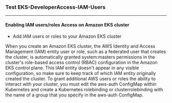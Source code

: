 

###  Test EKS-DeveloperAccess-IAM-Users
---
#### Enabling IAM users/roles Access on Amazon EKS cluster


* Add IAM users or roles to your Amazon EKS cluster

When you create an Amazon EKS cluster, the AWS Identity and Access Management (IAM) entity user or role, such as a federated user that creates the cluster, is automatically granted system:masters permissions in the cluster's role-based access control (RBAC) configuration in the Amazon EKS control plane. This IAM entity doesn't appear in any visible configuration, so make sure to keep track of which IAM entity originally created the cluster. To grant additional AWS users or roles the ability to interact with your cluster, you must edit the aws-auth ConfigMap within Kubernetes and create a Kubernetes rolebinding or clusterrolebinding with the name of a group that you specify in the aws-auth ConfigMap.










